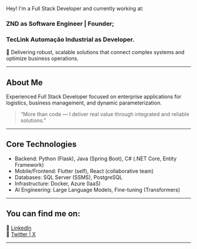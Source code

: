 Hey! I'm a Full Stack Developer and currently working at:
### ZND as Software Engineer | Founder;
###  TecLink Automação Industrial as Developer.

🚀 Delivering robust, scalable solutions that connect complex systems and optimize business operations.

---

## About Me

Experienced Full Stack Developer focused on enterprise applications for logistics, business management, and dynamic parameterization.
> “More than code — I deliver real value through integrated and reliable solutions.”
---

## Core Technologies

- Backend: Python (Flask), Java (Spring Boot), C# (.NET Core, Entity Framework)  
- Mobile/Frontend: Flutter (self), React (collaborative team)
- Databases: SQL Server (SSMS), PostgreSQL  
- Infrastructure: Docker, Azure (IaaS)
- AI Engineering: Large Language Models, Fine-tuning (Transformers)

--- 

## You can find me on:

🔗 [LinkedIn](https://linkedin.com/in/ericzanardi)  
🔗 [Twitter | X](https://x.com/ericznd)

---


